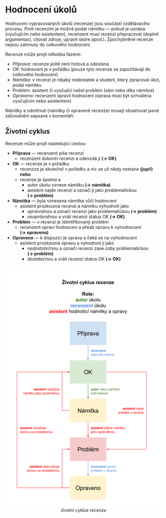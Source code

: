 # Hodnocení úkolů

Hodnocení vypracovaných úkolů (recenze) jsou součástí vzdělávacího procesu. Proti recenzím je možné podat námitku — pokud je uznána (vyučujícím nebo asistentem), recenzent musí recenzi přepracovat (doplnit argumentaci, citovat zdroje, upravit skóre apod.). Zpochybněné recenze nejsou zahrnuty do celkového hodnocení.

Recenze může projít několika fázemi:

- *Příprava*: recenze ještě není hotová a odeslaná
- *OK*: hodnocení je v pořádku (pouze tyto recenze se započítávají do celkového hodnocení)
- *Námitka*: v recenzi je nějaký nedostatek a student, který zpracoval úkol, podal námitku
- *Problém*: asistent či vyučující našel problém (sám nebo díky námitce)
- *Opraveno*: recenzent opravil hodnocení (oprava musí být schválena vyučujícím nebo asistentem)

Námitky a odmítnutí (námitky či opravené recenze) musejí obsahovat jasné zdůvodnění sepsané v komentáři.

## Životní cyklus 

Recenze může projít následující cestou:

- **Příprava** — recenzent píše recenzi
	- recenzent dokončí recenzi a odevzdá ji **(→&nbsp;OK)**
- **OK** — recenze je v pořádku
	- recenzze je *skutečně v pořádku* a nic se už nikdy nestane **(jupí!)**  
	**nebo**
	- recenze je *špatná* a
		- autor úkolu vznese námitku **(→&nbsp;námitka)**
		- asistent najde recenzi a označí ji jako problematickou **(→&nbsp;problém)**
- **Námitka** — byla vznesena námitka vůči hodnocení
	- asistent prozkoumá recenzi a námitku vyhodnotí jako
		- *oprávněnou* a označí recenzi jako problematickou **(→&nbsp;problém)**  
		- *neoprávněnou* a vrátí recenzi status OK **(→&nbsp;OK)**
- **Problém** — v recenzi je identifikovaný problém
	- recenzent opraví hodnocení a předá opravu k vyhodnocení **(→&nbsp;opraveno)**
- **Opraveno** — k dispozici je oprava a čeká se na vyhodnocení
	- asistent prozkoumá opravu a vyhodnotí ji jako
		- *nedostatečnou* a označí recenzi zase coby problematickou **(→&nbsp;problém)**
		- *dostatečnou* a vrátí recenzi status OK **(→&nbsp;OK)**
	
<p style="text-align: center">
	<img src="./../illustrations/review-lifecycle-cs.png" alt="review lifecycle diagram"><br>
	<caption><i>životní cyklus recenze</i></caption>
</p>
